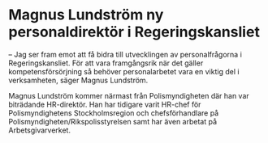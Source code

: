 # Magnus Lundström ny personaldirektör i Regeringskansliet

– Jag ser fram emot att få bidra till utvecklingen av personalfrågorna i Regeringskansliet. För att vara framgångsrik när det gäller kompetensförsörjning så behöver personalarbetet vara en viktig del i verksamheten, säger Magnus Lundström.

Magnus Lundström kommer närmast från Polismyndigheten där han var biträdande HR-direktör. Han har tidigare varit HR-chef för Polismyndighetens Stockholmsregion och chefsförhandlare på Polismyndigheten/Rikspolisstyrelsen samt har även arbetat på Arbetsgivarverket.

